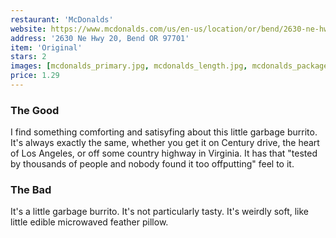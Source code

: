 ```yaml
---
restaurant: 'McDonalds'
website: https://www.mcdonalds.com/us/en-us/location/or/bend/2630-ne-hwy-20/12712.html
address: '2630 Ne Hwy 20, Bend OR 97701'
item: 'Original'
stars: 2
images: [mcdonalds_primary.jpg, mcdonalds_length.jpg, mcdonalds_package.jpg]
price: 1.29
---
```


### The Good

I find something comforting and satisyfing about this little garbage burrito. It's always exactly the same, whether you get it on Century drive, the heart of Los Angeles, or off some country highway in Virginia. It has that "tested by thousands of people and nobody found it too offputting" feel to it.

### The Bad

It's a little garbage burrito. It's not particularly tasty. It's weirdly soft, like little edible microwaved feather pillow.
